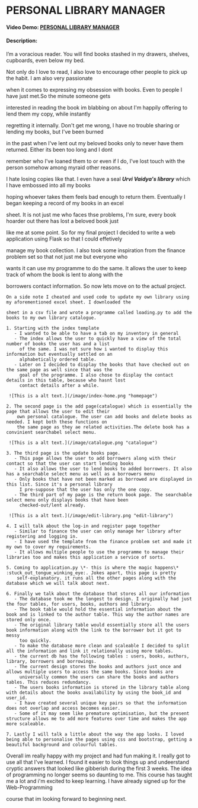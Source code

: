 # PERSONAL LIBRARY MANAGER

#### Video Demo:  [PERSONAL LIBRARY MANAGER](https://youtu.be/tVk6v-DJtQU)

#### Description:
I’m a voracious reader. You will find books stashed in my drawers, shelves, cupboards, even below my bed.

Not only do I love to read, I also love to encourage other people to pick up the habit. I am also very passionate

when it comes to expressing my obsession with books. Even to people I have just met.So the minute someone gets

interested in reading the book im blabbing on about I'm happily offering to lend them my copy, while instantly

regretting it internally. Don't get me wrong, I have no trouble sharing or lending my books, but I've been burned

in the past when I've lent out my beloved books only to never have them returned. Either its been too long and I dont

remember who I've loaned them to or even if I do, I've lost touch with the person somehow among myraid other reasons.

I hate losing copies like that. I even have a seal **_Urvi Vaidya's library_** which I have embossed into all my books

hoping whoever takes them feels bad enough to return them. Eventually I began keeping a record of my books in an excel

sheet. It is not just me who faces thse problems, I'm sure, every book hoarder out there has lost a beloved book just

like me at some point. So for my final project I decided to write a web application using Flask so that I could effetively

manage my book collection. I also took some inspiration from the finance problem set so that not just me but everyone who

wants it can use my programme to do the same. It allows the user to keep track of whom the book is lent to along with the

borrowers contact information. So now lets move on to the actual project.


```
On a side note I cheated and used code to update my own library using my aforementioned excel sheet. I downloaded the

sheet in a csv file and wrote a programme called loading.py to add the books to my own library catalogue.
```

```
1. Starting with the index template
   - I wanted to be able to have a tab on my inventory in general
   - The index allows the user to quickly have a view of the total number of books the user has and a list
     of the same. I was not sure how i wanted to display this information but eventually settled on an
     alphabetically ordered table.
   - Later on I decided to display the books that have checked out on the same page as well since that was the
     goal of the programme. I also chose to display the contact details in this table, because who hasnt lost
     contact details after a while.

 ![This is a alt text.](/image/index-home.png "homepage")

2. The second page is the add page(catalogue) which is essentially the page that allows the user to edit their
    own personal catalogue. The user can add books and delete books as needed. I kept both these functions on
    the same page as they ae related activities.The delete book has a convinient searchabel select menu.

 ![This is a alt text.](/image/catalogue.png "catalogue")

3. The third page is the update books page.
   - This page allows the user to add borrowers along with their contact so that the user can start lending books
   - It also allows the user to lend books to added borrowers. It also has a searchable select menu as well as a borrowers menu
   - Only books that have not been marked as borrowed are displayed in this list. Since it's a personal library
     I pre-suppose that the user has only the one copy.
   - The third part of my page is the return book page. The searchable select menu only displays books that have been
     checked-out/lent already.

 ![This is a alt text.](/image/edit-library.png "edit-library")

4. I will talk about the log-in and register page together
   - Similar to finance the user can only manage her library after registering and logging in.
   - I have used the template from the finance problem set and made it my own to cover my requirements.
   - It allows multiple people to use the programme to manage their libraries too and makes this application a service of sorts.

5. Coming to application.py \*- this is where the magic happens\* :stuck_out_tongue_winking_eye:. Jokes apart, this page is pretty
    self-explanatory. it runs all the other pages along with the database which we will talk about next.

6. Finally we talk about the database that stores all our information
   - The database took me the longest to design. I originally had just the four tables, for users, books, authors and library.
   - The book table would hold the essential information about the book and is linked to the author table. This way the author names are stored only once.
   - The original library table would essentially store all the users book information along with the link to the borrower but it got to messy
     too quickly.
   - To make the database more clean and scaleable I decided to split all the information and link it relationally using more tables.
   - the current db has the following tables : users, books, authors, library, borrowers and borrowings.
   - The current design stores the books and authors just once and allows multiple users to access the same books. Since books are
     universally common the users can share the books and authors tables. This reduces redundancy.
   - The users books information is stored in the library table along with details about the books availability by using the book_id and user_id.
   - I have created several unique key pairs so that the information does not overlap and access becomes easier.
   - Some of it may seem like premature optimisation, but the present structure allows me to add more features over time and makes the app more scaleable.

7. Lastly I will talk a little about the way the app looks. I loved being able to personalise the pages using css and bootstrap, getting a beautiful background and colourful tables.
```

Overall im really happy with my project and had fun making it. I really got to use all that I've learned. I found it easier to look things up and undeerstand cryptic answers that looked like gibberish during the first 3 weeks. The idea of programming no longer seems so daunting to me. This course has taught me a lot and i'm excited to keep learning. I have already signed up for the Web-Programming

course that im looking forward to beginning next.

